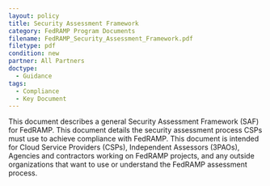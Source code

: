 ```yaml
---
layout: policy   
title: Security Assessment Framework
category: FedRAMP Program Documents
filename: FedRAMP_Security_Assessment_Framework.pdf
filetype: pdf
condition: new
partner: All Partners
doctype:
  - Guidance
tags:
  - Compliance
  - Key Document
---
```

This document describes a general Security Assessment Framework (SAF) for FedRAMP. This document details the security assessment process CSPs must use to achieve compliance with FedRAMP. This document is intended for Cloud Service Providers (CSPs), Independent Assessors (3PAOs), Agencies and contractors working on FedRAMP projects, and any outside organizations that want to use or understand the FedRAMP assessment process.
